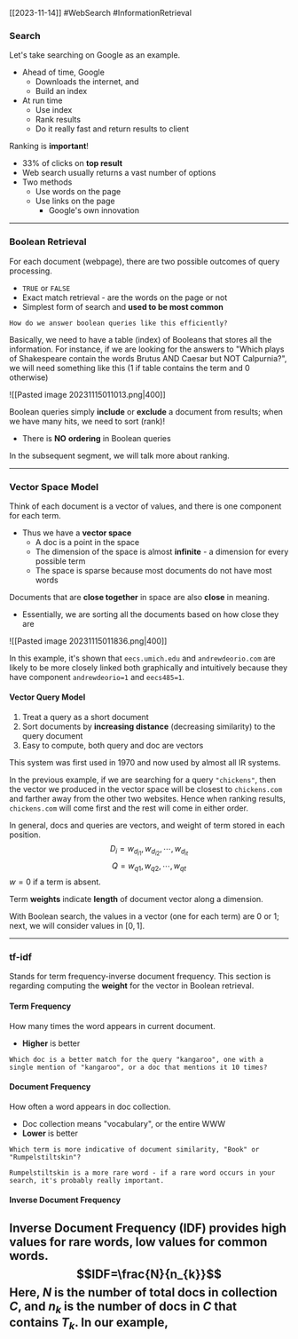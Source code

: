 [[2023-11-14]] #WebSearch #InformationRetrieval

### Search
Let's take searching on Google as an example.
- Ahead of time, Google
	- Downloads the internet, and
	- Build an index
- At run time
	- Use index
	- Rank results
	- Do it really fast and return results to client

Ranking is **important**!
- 33% of clicks on **top result**
- Web search usually returns a vast number of options
- Two methods
	- Use words on the page
	- Use links on the page
		- Google's own innovation

---
### Boolean Retrieval
For each document (webpage), there are two possible outcomes of query processing.
- `TRUE` or `FALSE`
- Exact match retrieval - are the words on the page or not
- Simplest form of search and **used to be most common**

```ad-question
How do we answer boolean queries like this efficiently?
```

Basically, we need to have a table (index) of Booleans that stores all the information. For instance, if we are looking for the answers to "Which plays of Shakespeare contain the words Brutus AND Caesar but NOT Calpurnia?", we will need something like this (1 if table contains the term and 0 otherwise)

![[Pasted image 20231115011013.png|400]]

Boolean queries simply **include** or **exclude** a document from results; when we have many hits, we need to sort (rank)!
- There is **NO** **ordering** in Boolean queries

In the subsequent segment, we will talk more about ranking.

---
### Vector Space Model
Think of each document is a vector of values, and there is one component for each term.
- Thus we have a **vector space**
	- A doc is a point in the space
	- The dimension of the space is almost **infinite** - a dimension for every possible term
	- The space is sparse because most documents do not have most words

Documents that are **close together** in space are also **close** in meaning.
- Essentially, we are sorting all the documents based on how close they are

![[Pasted image 20231115011836.png|400]]

In this example, it's shown that `eecs.umich.edu` and `andrewdeorio.com` are likely to be more closely linked both graphically and intuitively because they have component `andrewdeorio=1` and `eecs485=1`.

#### Vector Query Model
1. Treat a query as a short document
2. Sort documents by **increasing distance** (decreasing similarity) to the query document
3. Easy to compute, both query and doc are vectors

This system was first used in 1970 and now used by almost all IR systems.

In the previous example, if we are searching for a query `"chickens"`, then the vector we produced in the vector space will be closest to `chickens.com` and farther away from the other two websites. Hence when ranking results, `chickens.com` will come first and the rest will come in either order.

In general, docs and queries are vectors, and weight of term stored in each position.
$$D_i=w_{d_{i1}},w_{d_{i2}},\cdots,w_{d_{it}}$$
$$Q=w_{q1},w_{q2},\cdots,w_{qt}$$
$w=0$ if a term is absent.

Term **weights** indicate **length** of document vector along a dimension.

With Boolean search, the values in a vector (one for each term) are 0 or 1; next, we will consider values in $[0,1]$.

---
### tf-idf
Stands for term frequency-inverse document frequency. This section is regarding computing the **weight** for the vector in Boolean retrieval.

#### Term Frequency
How many times the word appears in current document.
- **Higher** is better

```ad-example
Which doc is a better match for the query "kangaroo", one with a single mention of "kangaroo", or a doc that mentions it 10 times?
```

#### Document Frequency
How often a word appears in doc collection.
- Doc collection means "vocabulary", or the entire WWW
- **Lower** is better

```ad-example
Which term is more indicative of document similarity, "Book" or "Rumpelstiltskin"?

Rumpelstiltskin is a more rare word - if a rare word occurs in your search, it's probably really important.
```

#### Inverse Document Frequency
Inverse Document Frequency (IDF) provides **high values** for **rare words**, low values for common words.
$$IDF=\frac{N}{n_{k}}$$
Here, $N$ is the number of total docs in collection $C$, and $n_k$ is the number of docs in $C$ that contains $T_k$. In our example,
- 
